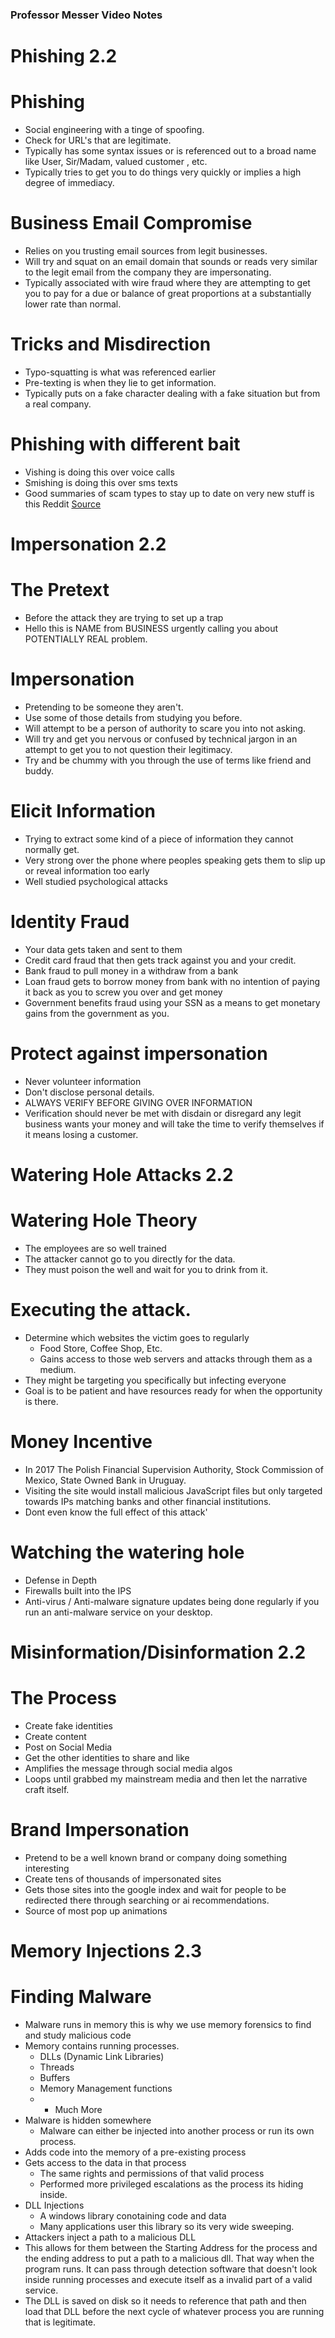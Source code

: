 ### Professor Messer Video Notes

# Phishing 2.2
# Phishing
- Social engineering with a tinge of spoofing.
- Check for URL's that are legitimate.
- Typically has some syntax issues or is referenced out to a broad name like User, Sir/Madam, valued customer , etc.
- Typically tries to get you to do things very quickly or implies a high degree of immediacy.
# Business Email Compromise
- Relies on you trusting email sources from legit businesses.
- Will try and squat on an email domain that sounds or reads very similar to the legit email from the company they are impersonating.
- Typically associated with wire fraud where they are attempting to get you to pay for a due or balance of great proportions at a substantially lower rate than normal.
# Tricks and Misdirection
- Typo-squatting is what was referenced earlier
- Pre-texting is when they lie to get information.
- Typically puts on a fake character dealing with a fake situation but from a real company.
# Phishing with different bait
- Vishing is doing this over voice calls 
- Smishing is doing this over sms texts
- Good summaries of scam types to stay up to date on very new stuff is this Reddit [Source](https://reddit.com/r/Scams)

# Impersonation 2.2
# The Pretext
- Before the attack they are trying to set up a trap
- Hello this is NAME from BUSINESS urgently calling you about POTENTIALLY REAL problem.
# Impersonation
- Pretending to be someone they aren't.
- Use some of those details from studying you before.
- Will attempt to be a person of authority to scare you into not asking.
- Will try and get you nervous or confused by technical jargon in an attempt to get you to not question their legitimacy.
- Try and be chummy with you through the use of terms like friend and buddy.
# Elicit Information
- Trying to extract some kind of a piece of information they cannot normally get.
- Very strong over the phone where peoples speaking gets them to slip up or reveal information too early
- Well studied psychological attacks
# Identity Fraud
- Your data gets taken and sent to them
- Credit card fraud that then gets track against you and your credit.
- Bank fraud to pull money in a withdraw from a bank
- Loan fraud gets to borrow money from bank with no intention of paying it back as you to screw you over and get money
- Government benefits fraud using your SSN as a means to get monetary gains from the government as you.
# Protect against impersonation
- Never volunteer information
- Don't disclose personal details.
- ALWAYS VERIFY BEFORE GIVING OVER INFORMATION
- Verification should never be met with disdain or disregard any legit business wants your money and will take the time to verify themselves if it means losing a customer.
# Watering Hole Attacks 2.2

# Watering Hole Theory
- The employees are so well trained
- The attacker cannot go to you directly for the data.
- They must poison the well and wait for you to drink from it.
# Executing the attack.
- Determine which websites the victim goes to regularly
	- Food Store, Coffee Shop, Etc. 
	- Gains access to those web servers and attacks through them as a medium.
- They might be targeting you specifically but infecting everyone 
- Goal is to be patient and have resources ready for when the opportunity is there.
# Money Incentive
- In 2017 The Polish Financial Supervision Authority, Stock Commission of Mexico, State Owned Bank in Uruguay.
- Visiting the site would install malicious JavaScript files but only targeted towards IPs matching banks and other financial institutions.
- Dont even know the full effect of this attack'
# Watching the watering hole
- Defense in Depth
- Firewalls built into the IPS
- Anti-virus / Anti-malware signature updates being done regularly if you run an anti-malware service on your desktop.
# Misinformation/Disinformation 2.2
# The Process
- Create fake identities 
- Create content
- Post on Social Media
- Get the other identities to share and like
- Amplifies the message through social media algos
- Loops until grabbed my mainstream media and then let the narrative craft itself.
# Brand Impersonation
- Pretend to be a well known brand or company doing something interesting
- Create tens of thousands of impersonated sites
- Gets those sites into the google index and wait for people to be redirected there through searching or ai recommendations.
- Source of most pop up animations 
# Memory Injections 2.3
# Finding Malware
- Malware runs in memory this is why we use memory forensics to find and study malicious code
- Memory contains running processes.
	- DLLs (Dynamic Link Libraries)
	- Threads 
	- Buffers
	- Memory Management functions
	- + Much More
- Malware is hidden somewhere
	- Malware can either be injected into another process or run its own process.
- Adds code into the memory of a pre-existing process
- Gets access to the data in that process
	- The same rights and permissions of that valid process
	- Performed more privileged escalations as the process its hiding inside.
- DLL Injections
	- A windows library conotaining code and data
	- Many applications user this library so its very wide sweeping.
- Attackers inject a path to a malicious DLL
- This allows for them between the Starting Address for the process and the ending address to put a path to a malicious dll. That way when the program runs. It can pass through detection software that doesn't look inside running processes and execute itself as a invalid part of a valid service.
- The DLL is saved on disk so it needs to reference that path and then load that DLL before the next cycle of whatever process you are running that is legitimate. 


